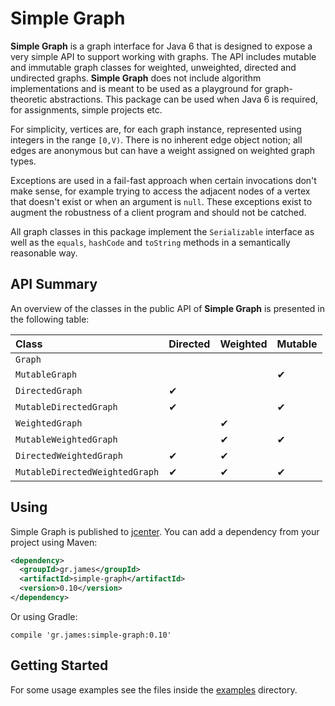 # Simple Graph

**Simple Graph** is a graph interface for Java 6 that is designed to expose a
very simple API to support working with graphs. The API includes mutable and
immutable graph classes for weighted, unweighted, directed and undirected
graphs. **Simple Graph** does not include algorithm implementations and is meant
to be used as a playground for graph-theoretic abstractions. This package can be
used when Java 6 is required, for assignments, simple projects etc.

For simplicity, vertices are, for each graph instance, represented using
integers in the range `[0,V)`. There is no inherent edge object notion; all
edges are anonymous but can have a weight assigned on weighted graph types.

Exceptions are used in a fail-fast approach when certain invocations don't make
sense, for example trying to access the adjacent nodes of a vertex that doesn't
exist or when an argument is `null`. These exceptions exist to augment the
robustness of a client program and should not be catched.

All graph classes in this package implement the `Serializable` interface as well
as the `equals`, `hashCode` and `toString` methods in a semantically reasonable
way.

## API Summary

An overview of the classes in the public API of **Simple Graph** is presented in
the following table:

| Class                          | Directed | Weighted | Mutable  |
| :----------------------------- | :------- | :------- | :------- |
| `Graph`                        |          |          |          |
| `MutableGraph`                 |          |          | &#10004; |
| `DirectedGraph`                | &#10004; |          |          |
| `MutableDirectedGraph`         | &#10004; |          | &#10004; |
| `WeightedGraph`                |          | &#10004; |          |
| `MutableWeightedGraph`         |          | &#10004; | &#10004; |
| `DirectedWeightedGraph`        | &#10004; | &#10004; |          |
| `MutableDirectedWeightedGraph` | &#10004; | &#10004; | &#10004; |

## Using

Simple Graph is published to
[jcenter](https://bintray.com/gstamatelat/simple-graph/simple-graph). You can
add a dependency from your project using Maven:

```xml
<dependency>
  <groupId>gr.james</groupId>
  <artifactId>simple-graph</artifactId>
  <version>0.10</version>
</dependency>
```

Or using Gradle:

```
compile 'gr.james:simple-graph:0.10'
```

## Getting Started

For some usage examples see the files inside the
[examples](src/main/java/gr/james/simplegraph/examples) directory.
